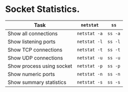 # Socket Statistics.

| Task                      | `netstat`    | `ss`    |
| ------------------------- | ------------ | ------- |
| Show all connections      | `netstat -a` | `ss -a` |
| Show listening ports      | `netstat -l` | `ss -l` |
| Show TCP connections      | `netstat -t` | `ss -t` |
| Show UDP connections      | `netstat -u` | `ss -u` |
| Show process using socket | `netstat -p` | `ss -p` |
| Show numeric ports        | `netstat -n` | `ss -n` |
| Show summary statistics   | `netstat -s` | `ss -s` |
